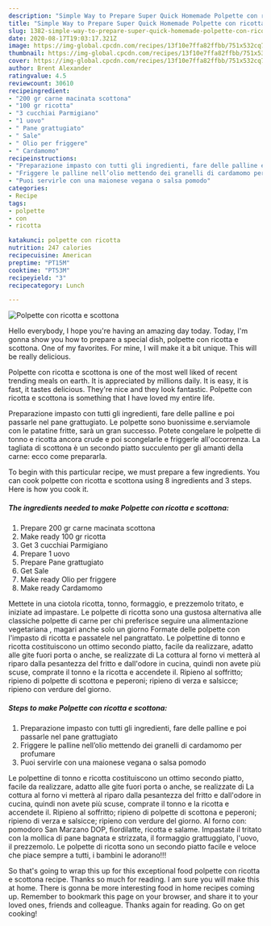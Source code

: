 ```yaml
---
description: "Simple Way to Prepare Super Quick Homemade Polpette con ricotta e scottona"
title: "Simple Way to Prepare Super Quick Homemade Polpette con ricotta e scottona"
slug: 1382-simple-way-to-prepare-super-quick-homemade-polpette-con-ricotta-e-scottona
date: 2020-08-17T19:03:17.321Z
image: https://img-global.cpcdn.com/recipes/13f10e7ffa82ffbb/751x532cq70/polpette-con-ricotta-e-scottona-recipe-main-photo.jpg
thumbnail: https://img-global.cpcdn.com/recipes/13f10e7ffa82ffbb/751x532cq70/polpette-con-ricotta-e-scottona-recipe-main-photo.jpg
cover: https://img-global.cpcdn.com/recipes/13f10e7ffa82ffbb/751x532cq70/polpette-con-ricotta-e-scottona-recipe-main-photo.jpg
author: Brent Alexander
ratingvalue: 4.5
reviewcount: 30610
recipeingredient:
- "200 gr carne macinata scottona"
- "100 gr ricotta"
- "3 cucchiai Parmigiano"
- "1 uovo"
- " Pane grattugiato"
- " Sale"
- " Olio per friggere"
- " Cardamomo"
recipeinstructions:
- "Preparazione impasto con tutti gli ingredienti, fare delle palline e poi passarle nel pane grattugiato"
- "Friggere le palline nell’olio mettendo dei granelli di cardamomo per profumare"
- "Puoi servirle con una maionese vegana o salsa pomodo"
categories:
- Recipe
tags:
- polpette
- con
- ricotta

katakunci: polpette con ricotta 
nutrition: 247 calories
recipecuisine: American
preptime: "PT15M"
cooktime: "PT53M"
recipeyield: "3"
recipecategory: Lunch

---
```



![Polpette con ricotta e scottona](https://img-global.cpcdn.com/recipes/13f10e7ffa82ffbb/751x532cq70/polpette-con-ricotta-e-scottona-recipe-main-photo.jpg)

Hello everybody, I hope you're having an amazing day today. Today, I'm gonna show you how to prepare a special dish, polpette con ricotta e scottona. One of my favorites. For mine, I will make it a bit unique. This will be really delicious.

Polpette con ricotta e scottona is one of the most well liked of recent trending meals on earth. It is appreciated by millions daily. It is easy, it is fast, it tastes delicious. They're nice and they look fantastic. Polpette con ricotta e scottona is something that I have loved my entire life.

Preparazione impasto con tutti gli ingredienti, fare delle palline e poi passarle nel pane grattugiato. Le polpette sono buonissime e.serviamole con le patatine fritte, sarà un gran successo. Potete congelare le polpette di tonno e ricotta ancora crude e poi scongelarle e friggerle all&#39;occorrenza. La tagliata di scottona è un secondo piatto succulento per gli amanti della carne: ecco come prepararla.


To begin with this particular recipe, we must prepare a few ingredients. You can cook polpette con ricotta e scottona using 8 ingredients and 3 steps. Here is how you cook it.

<!--inarticleads1-->

##### The ingredients needed to make Polpette con ricotta e scottona:

1. Prepare 200 gr carne macinata scottona
1. Make ready 100 gr ricotta
1. Get 3 cucchiai Parmigiano
1. Prepare 1 uovo
1. Prepare  Pane grattugiato
1. Get  Sale
1. Make ready  Olio per friggere
1. Make ready  Cardamomo


Mettete in una ciotola ricotta, tonno, formaggio, e prezzemolo tritato, e iniziate ad impastare. Le polpette di ricotta sono una gustosa alternativa alle classiche polpette di carne per chi preferisce seguire una alimentazione vegetariana , magari anche solo un giorno Formate delle polpette con l&#39;impasto di ricotta e passatele nel pangrattato. Le polpettine di tonno e ricotta costituiscono un ottimo secondo piatto, facile da realizzare, adatto alle gite fuori porta o anche, se realizzate di La cottura al forno vi metterà al riparo dalla pesantezza del fritto e dall&#39;odore in cucina, quindi non avete più scuse, comprate il tonno e la ricotta e accendete il. Ripieno al soffritto; ripieno di polpette di scottona e peperoni; ripieno di verza e salsicce; ripieno con verdure del giorno. 

<!--inarticleads2-->

##### Steps to make Polpette con ricotta e scottona:

1. Preparazione impasto con tutti gli ingredienti, fare delle palline e poi passarle nel pane grattugiato
1. Friggere le palline nell’olio mettendo dei granelli di cardamomo per profumare
1. Puoi servirle con una maionese vegana o salsa pomodo


Le polpettine di tonno e ricotta costituiscono un ottimo secondo piatto, facile da realizzare, adatto alle gite fuori porta o anche, se realizzate di La cottura al forno vi metterà al riparo dalla pesantezza del fritto e dall&#39;odore in cucina, quindi non avete più scuse, comprate il tonno e la ricotta e accendete il. Ripieno al soffritto; ripieno di polpette di scottona e peperoni; ripieno di verza e salsicce; ripieno con verdure del giorno. Al forno con: pomodoro San Marzano DOP, fiordilatte, ricotta e salame. Impastate il tritato con la mollica di pane bagnata e strizzata, il formaggio grattuggiato, l&#39;uovo, il prezzemolo. Le polpette di ricotta sono un secondo piatto facile e veloce che piace sempre a tutti, i bambini le adorano!!! 

So that's going to wrap this up for this exceptional food polpette con ricotta e scottona recipe. Thanks so much for reading. I am sure you will make this at home. There is gonna be more interesting food in home recipes coming up. Remember to bookmark this page on your browser, and share it to your loved ones, friends and colleague. Thanks again for reading. Go on get cooking!
